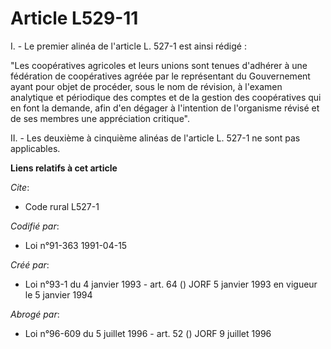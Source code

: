 # Article L529-11

I. - Le premier alinéa de l'article L. 527-1 est ainsi rédigé :

"Les coopératives agricoles et leurs unions sont tenues d'adhérer à une fédération de coopératives agréée par le représentant
du Gouvernement ayant pour objet de procéder, sous le nom de révision, à l'examen analytique et périodique des comptes et de
la gestion des coopératives qui en font la demande, afin d'en dégager à l'intention de l'organisme révisé et de ses membres
une appréciation critique".

II. - Les deuxième à cinquième alinéas de l'article L. 527-1 ne sont pas applicables.

**Liens relatifs à cet article**

_Cite_:

  - Code rural L527-1

_Codifié par_:

  - Loi n°91-363 1991-04-15

_Créé par_:

  - Loi n°93-1 du 4 janvier 1993 - art. 64 () JORF 5 janvier 1993 en vigueur le 5 janvier 1994

_Abrogé par_:

  - Loi n°96-609 du 5 juillet 1996 - art. 52 () JORF 9 juillet 1996
